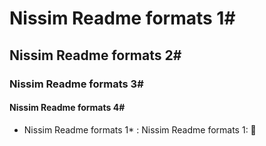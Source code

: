 # Nissim Readme formats 1#
## Nissim Readme formats 2#
### Nissim Readme formats 3#
#### Nissim Readme formats 4#
* Nissim Readme formats 1*
: Nissim Readme formats 1:
🧮
